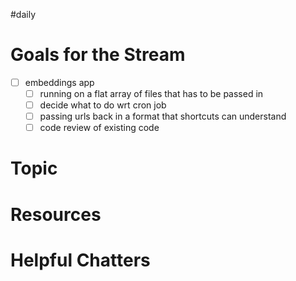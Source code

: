 #daily

# Goals for the Stream
- [ ] embeddings app
	- [ ] running on a flat array of files that has to be passed in
	- [ ] decide what to do wrt cron job
	- [ ] passing urls back in a format that shortcuts can understand
	- [ ] code review of existing code
# Topic

# Resources

# Helpful Chatters